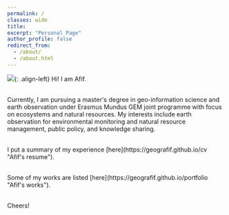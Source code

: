 ```yaml
---
permalink: /
classes: wide
title:
excerpt: "Personal Page"
author_profile: false
redirect_from:
  - /about/
  - /about.html
---
```

<!--
<img align="right" src="https://geografif.github.io/images/profile.png" alt="Photo" style="width: 210px; border-radius: 10px; padding: 8px 8px 8px 8px"/>-->
![](https://geografif.github.io/images/profile.png){: .align-left} Hi! I am Afif. <p><br>
Currently, I am pursuing a master's degree in geo-information science and earth observation under Erasmus Mundus GEM joint programme with focus on ecosystems and natural resources. My interests include earth observation for environmental monitoring and natural resource management, public policy, and knowledge sharing.
<p><p>
<br>
 I put a summary of my experience [here](https://geografif.github.io/cv "Afif's resume").
<p><p>
<br>
Some of my works are listed [here](https://geografif.github.io/portfolio "Afif's works").
<p><p>
<br>
Cheers!
